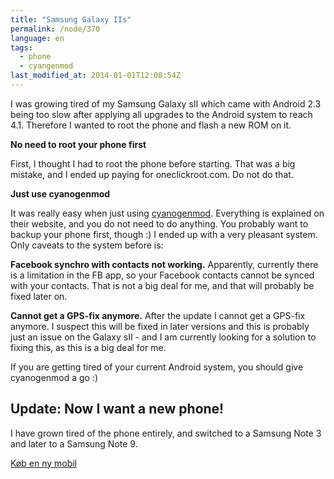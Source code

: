 ```yaml
---
title: "Samsung Galaxy IIs"
permalink: /node/370
language: en
tags:
  - phone
  - cyangenmod
last_modified_at: 2014-01-01T12:08:54Z
---
```


I was growing tired of my Samsung Galaxy sII which came with Android 2.3 being too slow after applying all upgrades to the Android system to reach 4.1. Therefore I wanted to root the phone and flash a new ROM on it.

**No need to root your phone first**

First, I thought I had to root the phone before starting. That was a big mistake, and I ended up paying for oneclickroot.com. Do not do that.

**Just use cyanogenmod**

It was really easy when just using [cyanogenmod](http://www.cyanogenmod.org/). Everything is explained on their website, and you do not need to do anything. You probably want to backup your phone first, though :) I ended up with a very pleasant system. Only caveats to the system before is:

**Facebook synchro with contacts not working.** Apparently, currently there is a limitation in the FB app, so your Facebook contacts cannot be synced with your contacts. That is not a big deal for me, and that will probably be fixed later on.

**Cannot get a GPS-fix anymore.** After the update I cannot get a GPS-fix anymore. I suspect this will be fixed in later versions and this is probably just an issue on the Galaxy sII - and I am currently looking for a solution to fixing this, as this is a big deal for me.

If you are getting tired of your current Android system, you should give cyanogenmod a go :)

## Update: Now I want a new phone!

I have grown tired of the phone entirely, and switched to a Samsung Note 3 and later to a Samsung Note 9.

[Køb en ny mobil](https://www.partner-ads.com/dk/klikbanner.php?partnerid=28187&bannerid=45923)
